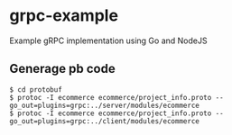 # grpc-example
Example gRPC implementation using Go and NodeJS

## Generage pb code

```
$ cd protobuf
$ protoc -I ecommerce ecommerce/project_info.proto --go_out=plugins=grpc:../server/modules/ecommerce
$ protoc -I ecommerce ecommerce/project_info.proto --go_out=plugins=grpc:../client/modules/ecommerce
```
